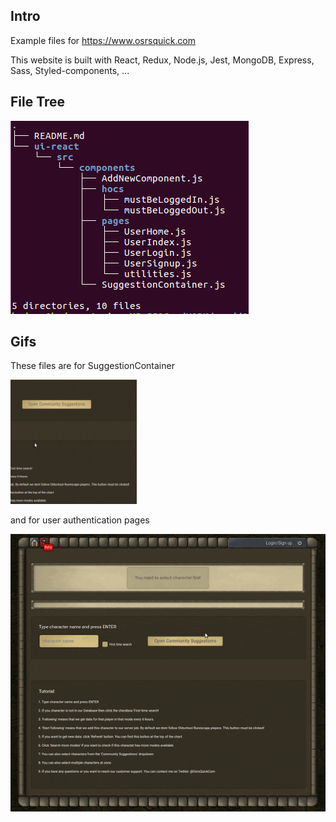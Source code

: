 
## Intro

Example files for https://www.osrsquick.com 

This website is built with React, Redux, Node.js, Jest, MongoDB, Express, Sass, Styled-components, ...

## File Tree

![tree](https://github.com/HarryIsland/OsrsQuickExamples/blob/master/readme_images/Selection_003.png)

## Gifs

These files are for SuggestionContainer 

<img src="https://github.com/HarryIsland/OsrsQuickExamples/blob/master/readme_images/suggestion_container.gif" width="40%" />

and for user authentication pages

![user auth gif](https://github.com/HarryIsland/OsrsQuickExamples/blob/master/readme_images/user_auth.gif)

